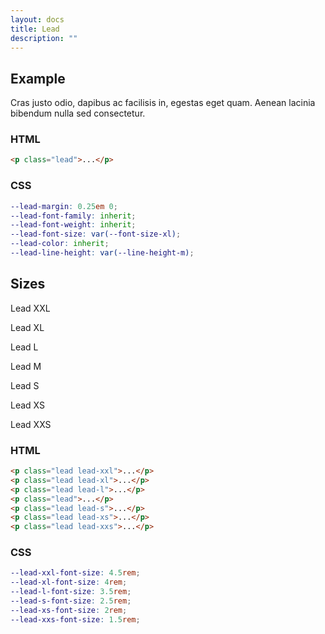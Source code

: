 ```yaml
---
layout: docs
title: Lead
description: ""
---
```


## Example

<p class="lead">Cras justo odio, dapibus ac facilisis in, egestas eget quam. Aenean lacinia bibendum nulla sed consectetur.</p>

### HTML

```html
<p class="lead">...</p>
```

### CSS

```scss
--lead-margin: 0.25em 0;
--lead-font-family: inherit;
--lead-font-weight: inherit;
--lead-font-size: var(--font-size-xl);
--lead-color: inherit;
--lead-line-height: var(--line-height-m);
```

## Sizes

<p class="lead lead-xxl">Lead XXL</p>
<p class="lead lead-xl">Lead XL</p>
<p class="lead lead-l">Lead L</p>
<p class="lead">Lead M</p>
<p class="lead lead-s">Lead S</p>
<p class="lead lead-xs">Lead XS</p>
<p class="lead lead-xxs">Lead XXS</p>

### HTML

```html
<p class="lead lead-xxl">...</p>
<p class="lead lead-xl">...</p>
<p class="lead lead-l">...</p>
<p class="lead">...</p>
<p class="lead lead-s">...</p>
<p class="lead lead-xs">...</p>
<p class="lead lead-xxs">...</p>
```

### CSS

```scss
--lead-xxl-font-size: 4.5rem;
--lead-xl-font-size: 4rem;
--lead-l-font-size: 3.5rem;
--lead-s-font-size: 2.5rem;
--lead-xs-font-size: 2rem;
--lead-xxs-font-size: 1.5rem;
```
